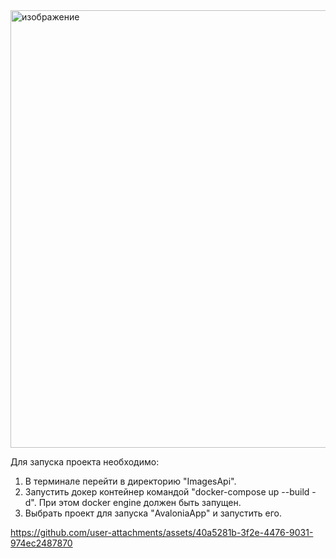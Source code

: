 <img width="1126" height="700" alt="изображение" src="https://github.com/user-attachments/assets/607fc575-5930-4459-b135-2d693c5e0072" />

Для запуска проекта необходимо:
  1. В терминале перейти в директорию "ImagesApi".
  2. Запустить докер контейнер командой "docker-compose up --build -d". При этом docker engine должен быть запущен.
  3. Выбрать проект для запуска "AvaloniaApp" и запустить его.



https://github.com/user-attachments/assets/40a5281b-3f2e-4476-9031-974ec2487870

